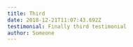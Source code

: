 ```yaml
---
title: Third
date: 2018-12-21T11:07:43.692Z
testimonial: Finally third testimonial
author: Someone
---
```



